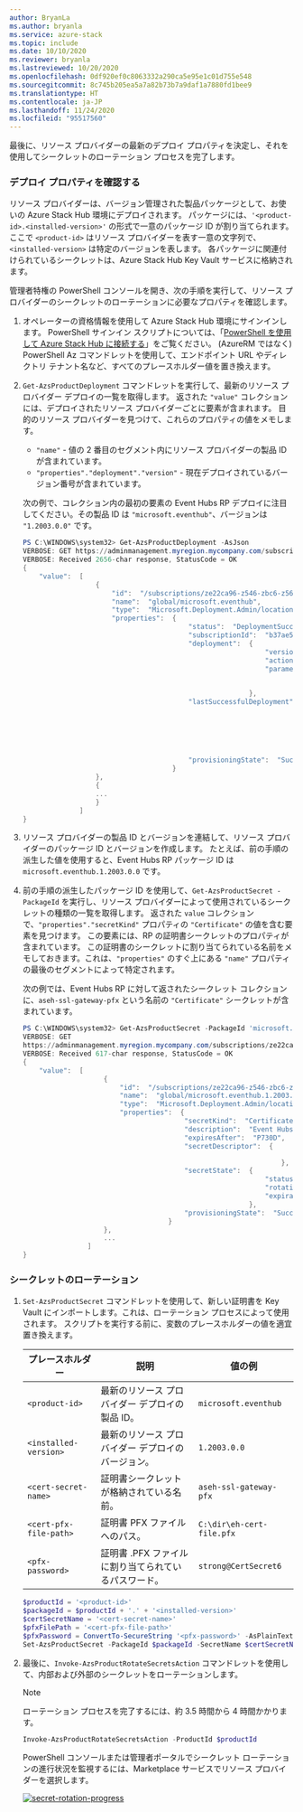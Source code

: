 ```yaml
---
author: BryanLa
ms.author: bryanla
ms.service: azure-stack
ms.topic: include
ms.date: 10/10/2020
ms.reviewer: bryanla
ms.lastreviewed: 10/20/2020
ms.openlocfilehash: 0df920ef0c8063332a290ca5e95e1c01d755e548
ms.sourcegitcommit: 8c745b205ea5a7a82b73b7a9daf1a7880fd1bee9
ms.translationtype: HT
ms.contentlocale: ja-JP
ms.lasthandoff: 11/24/2020
ms.locfileid: "95517560"
---
```

最後に、リソース プロバイダーの最新のデプロイ プロパティを決定し、それを使用してシークレットのローテーション プロセスを完了します。

### <a name="determine-deployment-properties"></a>デプロイ プロパティを確認する

リソース プロバイダーは、バージョン管理された製品パッケージとして、お使いの Azure Stack Hub 環境にデプロイされます。 パッケージには、`'<product-id>.<installed-version>'` の形式で一意のパッケージ ID が割り当てられます。 ここで `<product-id>` はリソース プロバイダーを表す一意の文字列で、`<installed-version>` は特定のバージョンを表します。 各パッケージに関連付けられているシークレットは、Azure Stack Hub Key Vault サービスに格納されます。 

管理者特権の PowerShell コンソールを開き、次の手順を実行して、リソース プロバイダーのシークレットのローテーションに必要なプロパティを確認します。

1. オペレーターの資格情報を使用して Azure Stack Hub 環境にサインインします。 PowerShell サインイン スクリプトについては、「[PowerShell を使用して Azure Stack Hub に接続する](../operator/azure-stack-powershell-configure-admin.md)」をご覧ください。 (AzureRM ではなく) PowerShell Az コマンドレットを使用して、エンドポイント URL やディレクトリ テナント名など、すべてのプレースホルダー値を置き換えます。

2. `Get-AzsProductDeployment` コマンドレットを実行して、最新のリソース プロバイダー デプロイの一覧を取得します。 返された `"value"` コレクションには、デプロイされたリソース プロバイダーごとに要素が含まれます。 目的のリソース プロバイダーを見つけて、これらのプロパティの値をメモします。
   - `"name"` - 値の 2 番目のセグメント内にリソース プロバイダーの製品 ID が含まれています。 
   - `"properties"."deployment"."version"` - 現在デプロイされているバージョン番号が含まれています。 

   次の例で、コレクション内の最初の要素の Event Hubs RP デプロイに注目してください。その製品 ID は `"microsoft.eventhub"`、バージョンは `"1.2003.0.0"` です。

   ```powershell
   PS C:\WINDOWS\system32> Get-AzsProductDeployment -AsJson
   VERBOSE: GET https://adminmanagement.myregion.mycompany.com/subscriptions/ze22ca96-z546-zbc6-z566-z35f68799816/providers/Microsoft.Deployment.Admin/locations/global/productDeployments?api-version=2019-01-01 with 0-char payload
   VERBOSE: Received 2656-char response, StatusCode = OK
   {
       "value":  [
                     {
                         "id":  "/subscriptions/ze22ca96-z546-zbc6-z566-z35f68799816/providers/Microsoft.Deployment.Admin/locations/global/productDeployments/microsoft.eventhub",
                         "name":  "global/microsoft.eventhub",
                         "type":  "Microsoft.Deployment.Admin/locations/productDeployments",
                         "properties":  {
                                            "status":  "DeploymentSucceeded",
                                            "subscriptionId":  "b37ae55a-a6c6-4474-ba97-81519412adf5",
                                            "deployment":  {
                                                               "version":  "1.2003.0.0",
                                                               "actionPlanInstanceResourceId":"/subscriptions/ze22ca96-z546-zbc6-z566-z35f68799816/providers/Microsoft.Deployment.Admin/locations/global/actionplans/abcdfcd3-fef0-z1a3-z85d-z6ceb0f31e36",
                                                               "parameters":  {
   
                                                                              }
                                                           },
                                            "lastSuccessfulDeployment":  {
                                                                             "version":  "1.2003.0.0",
                                                                             "actionPlanInstanceResourceId":"/subscriptions/ze22ca96-z546-zbc6-z566-z35f68799816/providers/Microsoft.Deployment.Admin/locations/global/actionplans/abcdfcd3-fef0-z1a3-z85d-z6ceb0f31e36",
                                                                             "parameters":  {
   
                                                                                            }
                                                                         },
                                            "provisioningState":  "Succeeded"
                                        }
                     },
                     {
                     ...
                     }
                 ]
   }
   ```

3. リソース プロバイダーの製品 ID とバージョンを連結して、リソース プロバイダーのパッケージ ID とバージョンを作成します。 たとえば、前の手順の派生した値を使用すると、Event Hubs RP パッケージ ID は `microsoft.eventhub.1.2003.0.0` です。 

4. 前の手順の派生したパッケージ ID を使用して、`Get-AzsProductSecret -PackageId` を実行し、リソース プロバイダーによって使用されているシークレットの種類の一覧を取得します。 返された `value` コレクションで、`"properties"."secretKind"` プロパティの `"Certificate"` の値を含む要素を見つけます。 この要素には、RP の証明書シークレットのプロパティが含まれています。 この証明書のシークレットに割り当てられている名前をメモしておきます。これは、`"properties"` のすぐ上にある `"name"` プロパティの最後のセグメントによって特定されます。 

   次の例では、Event Hubs RP に対して返されたシークレット コレクションに、`aseh-ssl-gateway-pfx` という名前の `"Certificate"` シークレットが含まれています。 

    ```powershell
    PS C:\WINDOWS\system32> Get-AzsProductSecret -PackageId 'microsoft.eventhub.1.2003.0.0' -AsJson
    VERBOSE: GET
    https://adminmanagement.myregion.mycompany.com/subscriptions/ze22ca96-z546-zbc6-z566-z35f68799816/providers/Microsoft.Deployment.Admin/locations/global/productPackages/microsoft.eventhub.1.2003.0.0/secrets?api-version=2019-01-01 with 0-char payload
    VERBOSE: Received 617-char response, StatusCode = OK
    {
        "value":  [
                        {
                            "id":  "/subscriptions/ze22ca96-z546-zbc6-z566-z35f68799816/providers/Microsoft.Deployment.Admin/locations/global/productPackages/microsoft.eventhub.1.2003.0.0/secrets/aseh-ssl-gateway-pfx",
                            "name":  "global/microsoft.eventhub.1.2003.0.0/aseh-ssl-gateway-pfx",
                            "type":  "Microsoft.Deployment.Admin/locations/productPackages/secrets",
                            "properties":  {
                                            "secretKind":  "Certificate",
                                            "description":  "Event Hubs gateway SSL certificate.",
                                            "expiresAfter":  "P730D",
                                            "secretDescriptor":  {
    
                                                                    },
                                            "secretState":  {
                                                                "status":  "Deployed",
                                                                "rotationStatus":  "None",
                                                                "expirationDate":  "2022-03-31T00:16:05.3068718Z"
                                                            },
                                            "provisioningState":  "Succeeded"
                                        }
                        },
                        ...
                    ]
    }
    ```

### <a name="rotate-the-secrets"></a>シークレットのローテーション

1. `Set-AzsProductSecret` コマンドレットを使用して、新しい証明書を Key Vault にインポートします。これは、ローテーション プロセスによって使用されます。 スクリプトを実行する前に、変数のプレースホルダーの値を適宜置き換えます。

   | プレースホルダー | 説明 | 値の例 |
   | ----------- | ----------- | --------------|
   | `<product-id>` | 最新のリソース プロバイダー デプロイの製品 ID。 | `microsoft.eventhub` |
   | `<installed-version>` | 最新のリソース プロバイダー デプロイのバージョン。 | `1.2003.0.0` |
   | `<cert-secret-name>` | 証明書シークレットが格納されている名前。 | `aseh-ssl-gateway-pfx` |
   | `<cert-pfx-file-path>` | 証明書 PFX ファイルへのパス。 | `C:\dir\eh-cert-file.pfx` |
   | `<pfx-password>` | 証明書 .PFX ファイルに割り当てられているパスワード。 | `strong@CertSecret6` |

   ```powershell
   $productId = '<product-id>'
   $packageId = $productId + '.' + '<installed-version>'
   $certSecretName = '<cert-secret-name>' 
   $pfxFilePath = '<cert-pfx-file-path>'
   $pfxPassword = ConvertTo-SecureString '<pfx-password>' -AsPlainText -Force   
   Set-AzsProductSecret -PackageId $packageId -SecretName $certSecretName -PfxFileName $pfxFilePath -PfxPassword $pfxPassword -Force
   ```

2. 最後に、`Invoke-AzsProductRotateSecretsAction` コマンドレットを使用して、内部および外部のシークレットをローテーションします。

   > [!NOTE]
   > ローテーション プロセスを完了するには、約 3.5 時間から 4 時間かかります。

   ```powershell
   Invoke-AzsProductRotateSecretsAction -ProductId $productId
   ```
   
   PowerShell コンソールまたは管理者ポータルでシークレット ローテーションの進行状況を監視するには、Marketplace サービスでリソース プロバイダーを選択します。

   [![secret-rotation-progress](media/resource-provider-va-rotate-secrets-rotate/secret-rotation-in-progress.png)](media/resource-provider-va-rotate-secrets-rotate/secret-rotation-in-progress.png#lightbox)

